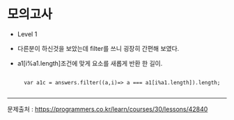 # 모의고사

- Level 1

- 다른분이 하신것을 보았는데 filter를 쓰니 굉장히 간편해 보였다.
- a1[i%a1.length]조건에 맞게 요소를 새롭게 반환 한 길이.

  <pre><code>
    var a1c = answers.filter((a,i)=> a === a1[i%a1.length]).length;
  
  </code></pre>  
<hr>

문제출처 : https://programmers.co.kr/learn/courses/30/lessons/42840
